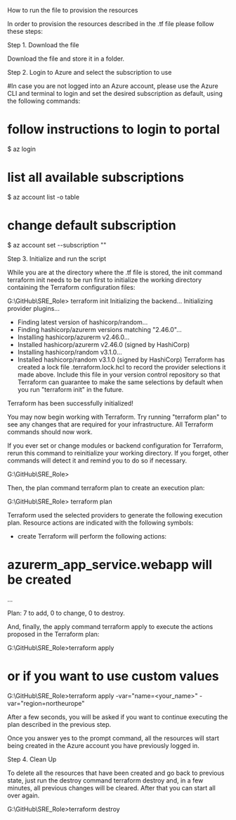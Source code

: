 How to run the file to provision the resources

In order to provision the resources described in the .tf file please follow these steps:

Step 1. Download the file

Download the file and store it in a folder.

Step 2. Login to Azure and select the subscription to use

#In case you are not logged into an Azure account, please use the Azure CLI and terminal to login and set the desired subscription as default, using the following commands:
# follow instructions to login to portal
$ az login 
# list all available subscriptions
$ az account list -o table 
# change default subscription
$ az account set --subscription "<subscription>"


Step 3. Initialize and run the script

While you are at the directory where the .tf file is stored, the init command  terraform init needs to be run first to initialize the working directory containing the Terraform configuration files:

G:\GitHub\SRE_Role> terraform init
Initializing the backend...
Initializing provider plugins...
- Finding latest version of hashicorp/random...
- Finding hashicorp/azurerm versions matching "2.46.0"...
- Installing hashicorp/azurerm v2.46.0...
- Installed hashicorp/azurerm v2.46.0 (signed by HashiCorp)
- Installing hashicorp/random v3.1.0...
- Installed hashicorp/random v3.1.0 (signed by HashiCorp)
Terraform has created a lock file .terraform.lock.hcl to record the provider
selections it made above. Include this file in your version control repository
so that Terraform can guarantee to make the same selections by default when
you run "terraform init" in the future.

Terraform has been successfully initialized!

You may now begin working with Terraform. Try running "terraform plan" to see
any changes that are required for your infrastructure. All Terraform commands
should now work.

If you ever set or change modules or backend configuration for Terraform,
rerun this command to reinitialize your working directory. If you forget, other
commands will detect it and remind you to do so if necessary.

G:\GitHub\SRE_Role>

Then, the plan command  terraform plan to create an execution plan:

G:\GitHub\SRE_Role> terraform plan

Terraform used the selected providers to generate the following execution plan. Resource actions are indicated with
the following symbols:
  + create
Terraform will perform the following actions:
  # azurerm_app_service.webapp will be created
...


Plan: 7 to add, 0 to change, 0 to destroy.

And, finally, the apply command terraform apply to execute the actions proposed in the Terraform plan:

G:\GitHub\SRE_Role>terraform apply

# or if you want to use custom values

G:\GitHub\SRE_Role>terraform apply -var="name=<your_name>" -var="region=northeurope"

After a few seconds, you will be asked if you want to continue executing the plan described in the previous step.

Once you answer yes to the prompt command, all the resources will start being created in the Azure account you have previously logged in.


Step 4. Clean Up

To delete all the resources that have been created and go back to previous state, just run the destroy command terraform destroy and, in a few minutes, all previous changes will be cleared. After that you can start all over again.

G:\GitHub\SRE_Role>terraform destroy